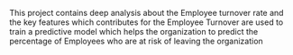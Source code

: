 This project contains deep analysis about the Employee turnover rate and the key features which contributes for the Employee Turnover are used to train a predictive model which helps the organization to predict the percentage of Employees who are at risk of leaving the organization
